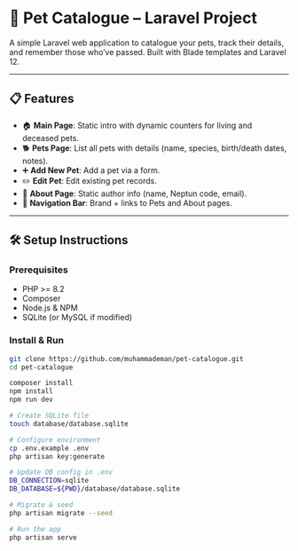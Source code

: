 # 🐾 Pet Catalogue – Laravel Project

A simple Laravel web application to catalogue your pets, track their details, and remember those who’ve passed. Built with Blade templates and Laravel 12.

---

## 📋 Features

- 🏠 **Main Page**: Static intro with dynamic counters for living and deceased pets.
- 🐕 **Pets Page**: List all pets with details (name, species, birth/death dates, notes).
- ➕ **Add New Pet**: Add a pet via a form.
- ✏️ **Edit Pet**: Edit existing pet records.
- 👤 **About Page**: Static author info (name, Neptun code, email).
- 🧭 **Navigation Bar**: Brand + links to Pets and About pages.

---

## 🛠 Setup Instructions

### Prerequisites
- PHP >= 8.2
- Composer
- Node.js & NPM
- SQLite (or MySQL if modified)

### Install & Run
```bash
git clone https://github.com/muhammademan/pet-catalogue.git
cd pet-catalogue

composer install
npm install
npm run dev

# Create SQLite file
touch database/database.sqlite

# Configure environment
cp .env.example .env
php artisan key:generate

# Update DB config in .env
DB_CONNECTION=sqlite
DB_DATABASE=${PWD}/database/database.sqlite

# Migrate & seed
php artisan migrate --seed

# Run the app
php artisan serve
